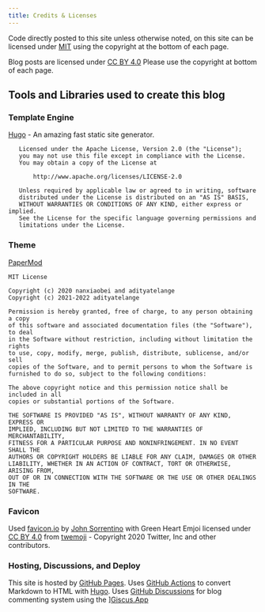 ```yaml
---
title: Credits & Licenses
---
```


Code directly posted to this site unless otherwise noted, on this site can be licensed under [MIT](https://opensource.org/licenses/MIT) using the copyright
at the bottom of each page.

Blog posts are licensed under [CC BY 4.0](https://creativecommons.org/licenses/by/4.0/)
Please use the copyright at bottom of each page.

## Tools and Libraries used to create this blog

### Template Engine

[Hugo](https://gohugo.io) - An amazing fast static site generator.

```text
   Licensed under the Apache License, Version 2.0 (the "License");
   you may not use this file except in compliance with the License.
   You may obtain a copy of the License at

       http://www.apache.org/licenses/LICENSE-2.0

   Unless required by applicable law or agreed to in writing, software
   distributed under the License is distributed on an "AS IS" BASIS,
   WITHOUT WARRANTIES OR CONDITIONS OF ANY KIND, either express or implied.
   See the License for the specific language governing permissions and
   limitations under the License.
```

### Theme

[PaperMod](https://github.com/adityatelange/hugo-PaperMod/)

```text
MIT License

Copyright (c) 2020 nanxiaobei and adityatelange
Copyright (c) 2021-2022 adityatelange

Permission is hereby granted, free of charge, to any person obtaining a copy
of this software and associated documentation files (the "Software"), to deal
in the Software without restriction, including without limitation the rights
to use, copy, modify, merge, publish, distribute, sublicense, and/or sell
copies of the Software, and to permit persons to whom the Software is
furnished to do so, subject to the following conditions:

The above copyright notice and this permission notice shall be included in all
copies or substantial portions of the Software.

THE SOFTWARE IS PROVIDED "AS IS", WITHOUT WARRANTY OF ANY KIND, EXPRESS OR
IMPLIED, INCLUDING BUT NOT LIMITED TO THE WARRANTIES OF MERCHANTABILITY,
FITNESS FOR A PARTICULAR PURPOSE AND NONINFRINGEMENT. IN NO EVENT SHALL THE
AUTHORS OR COPYRIGHT HOLDERS BE LIABLE FOR ANY CLAIM, DAMAGES OR OTHER
LIABILITY, WHETHER IN AN ACTION OF CONTRACT, TORT OR OTHERWISE, ARISING FROM,
OUT OF OR IN CONNECTION WITH THE SOFTWARE OR THE USE OR OTHER DEALINGS IN THE
SOFTWARE.
```

### Favicon

Used [favicon.io](https://favicon.io/) by [John Sorrentino](https://twitter.com/johnsorrentino) with Green Heart Emjoi licensed under [CC BY 4.0](https://creativecommons.org/licenses/by/4.0/) from [twemoji](https://twemoji.twitter.com/) - Copyright 2020 Twitter, Inc and other contributors.


### Hosting, Discussions, and Deploy

This site is hosted by [GitHub Pages](https://pages.github.com/).   Uses [GitHub Actions](https://github.com/features/actions) to convert Markdown to HTML with [Hugo](https://gohugo.io).   Uses [GitHub Discussions](https://github.com/features/discussions) for blog commenting system using the ][Giscus.App](https://giscus.app)
